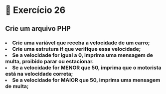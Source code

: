 # :dart: Exercício 26
## Crie um arquivo PHP
### <li>Crie uma variável que receba a velocidade de um carro; <br> <li> Crie uma estrutura if que verifique essa velocidade; <br> <li> Se a velocidade for igual a 0, imprima uma mensagem de multa, proibido parar ou estacionar. <br> <li> Se a velocidade for MENOR que 50, imprima que o motorista está na velocidade correta; <br> <li> Se a velocidade for MAIOR que 50, imprima uma mensagem de multa;
